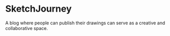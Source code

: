 # SketchJourney
A blog where people can publish their drawings can serve as a creative and collaborative space.
